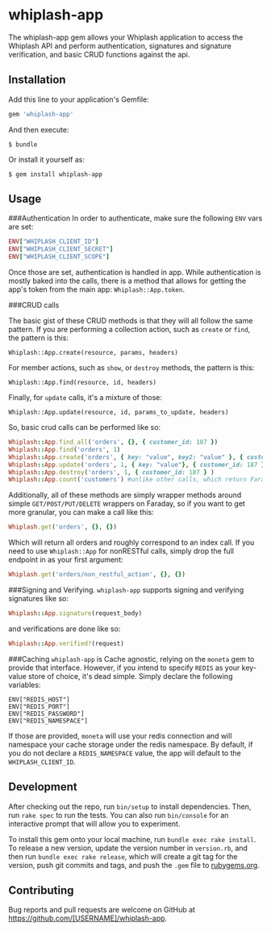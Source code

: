 # whiplash-app

The whiplash-app gem allows your Whiplash application to access the Whiplash
API and perform authentication, signatures and signature verification, and basic
CRUD functions against the api.

## Installation

Add this line to your application's Gemfile:

```ruby
gem 'whiplash-app'
```

And then execute:

    $ bundle

Or install it yourself as:

    $ gem install whiplash-app

## Usage

###Authentication
In order to authenticate, make sure the following `ENV` vars are set:

```ruby
ENV["WHIPLASH_CLIENT_ID"]
ENV["WHIPLASH_CLIENT_SECRET"]
ENV["WHIPLASH_CLIENT_SCOPE"]
```
Once those are set, authentication is handled in app.  While authentication is
mostly baked into the calls, there is a method that allows for getting the app's
token from the main app: `Whiplash::App.token`.

###CRUD calls

The basic gist of these CRUD methods is that they will all follow the same pattern.  If you are performing a collection action, such as `create` or `find`, the pattern is this:
```
Whiplash::App.create(resource, params, headers)
```
For member actions, such as `show`, or `destroy` methods, the pattern is this:
```
Whiplash::App.find(resource, id, headers)
```
Finally, for `update` calls, it's a mixture of those:
```
Whiplash::App.update(resource, id, params_to_update, headers)
```

So, basic crud calls can be performed like so:
```ruby
Whiplash::App.find_all('orders', {}, { customer_id: 187 })
Whiplash::App.find('orders', 1)
Whiplash::App.create('orders', { key: "value", key2: "value" }, { customer_id: 187 } )
Whiplash::App.update('orders', 1, { key: "value"}, { customer_id: 187 } )
Whiplash::App.destroy('orders', 1, { customer_id: 187 } )
Whiplash::App.count('customers') #unlike other calls, which return Faraday responses, this call returns an integer.
```

Additionally, all of these methods are simply wrapper methods around simple `GET/POST/PUT/DELETE` wrappers on Faraday, so if you want to get more granular,
you can make a call like this:

```ruby
Whiplash.get('orders', {}, {})
```
Which will return all orders and roughly correspond to an index call. If you need to use `Whiplash::App` for nonRESTful calls, simply drop the full endpoint in as your first argument:

```ruby
Whiplash.get('orders/non_restful_action', {}, {})
```
###Signing and Verifying.
`whiplash-app` supports signing and verifying signatures like so:
```ruby
Whiplash::App.signature(request_body)
```
and verifications are done like so:
```ruby
Whiplash::App.verified?(request)
```  

###Caching
`whiplash-app` is Cache agnostic, relying on the `moneta` gem to provide that
interface.  However, if you intend to specify `REDIS` as your key-value store of
choice, it's dead simple.  Simply declare the following variables:
```
ENV["REDIS_HOST"]
ENV["REDIS_PORT"]
ENV["REDIS_PASSWORD"]
ENV["REDIS_NAMESPACE"]
```
If those are provided, `moneta` will use your redis connection and will namespace your cache storage under the redis namespace.  By default, if you do not declare a `REDIS_NAMESPACE` value, the app will default to the `WHIPLASH_CLIENT_ID`.

## Development

After checking out the repo, run `bin/setup` to install dependencies. Then, run `rake spec` to run the tests. You can also run `bin/console` for an interactive prompt that will allow you to experiment.

To install this gem onto your local machine, run `bundle exec rake install`. To release a new version, update the version number in `version.rb`, and then run `bundle exec rake release`, which will create a git tag for the version, push git commits and tags, and push the `.gem` file to [rubygems.org](https://rubygems.org).

## Contributing

Bug reports and pull requests are welcome on GitHub at https://github.com/[USERNAME]/whiplash-app.
